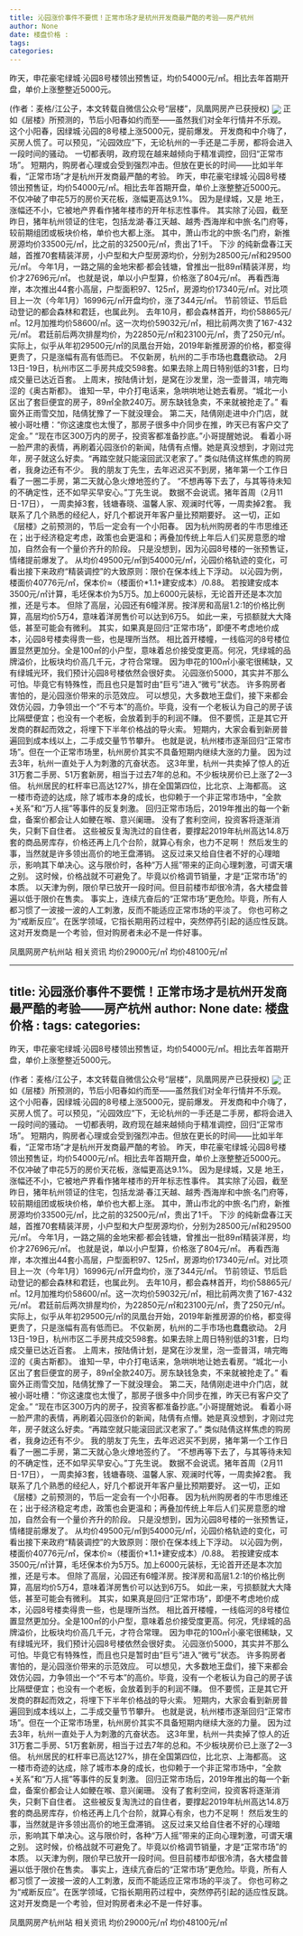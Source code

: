 ```yaml
---
title: 沁园涨价事件不要慌！正常市场才是杭州开发商最严酷的考验——房产杭州
author: None
date: 楼盘价格 : 
tags: 
categories: 
---
```

昨天，申花豪宅绿城·沁园8号楼领出预售证，均价54000元/㎡。相比去年首期开盘，单价上涨整整近5000元。
<!-- more -->
(作者：麦格/江公子，本文转载自微信公众号“层楼”，凤凰网房产已获授权)
<img align="center" border="0" src="//s0.ifengimg.com/2019/02/21/d3e2ad81b416868621ac4f9960542ced.jpg" />
正如《层楼》所预测的，节后小阳春如约而至——虽然我们对全年行情并不乐观。
这个小阳春，因绿城·沁园的8号楼上涨5000元，提前爆发。
开发商和中介嗨了，买房人慌了。可以预见，“沁园效应”下，无论杭州的一手还是二手房，都将会进入一段时间的骚动。
一切都表明，政府现在越来越倾向于精准调控，回归“正常市场”。
短期内，购房者心理或会受到强烈冲击。但放在更长的时间——比如半年看，“正常市场”才是杭州开发商最严酷的考验。
昨天，申花豪宅绿城·沁园8号楼领出预售证，均价54000元/㎡。相比去年首期开盘，单价上涨整整近5000元。
不仅冲破了申花5万的房价天花板，涨幅更高达9.1%。
因为是绿城，又是
地王，涨幅还不小，它被地产界看作猪年楼市的开年标志性事件。
其实除了沁园，截至昨日，猪年杭州领证的住宅，包括龙湖·春江天越、越秀·西海岸和中旅·名门府等，较前期组团或板块价格，单价也大都上涨。
其中，萧山市北的中旅·名门府，新推房源均价33500元/㎡，比之前的32500元/㎡，贵出了1千。
下沙
的纯新盘春江天越，首推70套精装洋房，小户型和大户型房源均价，分别为28500元/㎡和29500元/㎡。
今年1月，一路之隔的金地宋都·都会钱塘，曾推出一批89㎡精装洋房，均价才27696元/㎡。
也就是说，单以小户型算，价格涨了804元/㎡。
再看西海岸，本次推出44套小高层，户型面积97、125㎡，房源均价17340元/㎡。对比项目上一次（今年1月）16996元/㎡开盘均价，涨了344元/㎡。
节前领证、节后启动登记的都会森林和君廷，也属此列。
去年10月，都会森林首开，均价58865元/㎡。12月加推均价58600/㎡。这一次均价59032元/㎡，相比前两次贵了167-432元/㎡。
君廷前后两次排屋均价，为22850元/㎡和23100元/㎡，贵了250元/㎡。
实际上，似乎从年初29500元/㎡的凤凰台开始，2019年新推房源的价格，都变得更贵了，只是涨幅有高有低而已。
不仅新房，杭州的二手市场也蠢蠢欲动。
2月13日-19日，杭州市区二手房共成交598套。如果去除上周日特别低的31套，日均成交量已达近百套。
上周末，按陆倩计划，是窝在沙发里，泡一壶普洱，啃完晦涩的《奥古斯都》。
谁知一早，中介打电话来，急哄哄地让她去看房。“城北一小区出了套巨便宜的房子，89㎡全款240万。房东缺钱急卖，不来就被抢走了。”
看窗外正雨雪交加，陆倩犹豫了一下就没理会。
第二天，陆倩刚走进中介门店，就被小哥吐槽：“你这速度也太慢了，那房子很多中介同步在推，昨天已有客户交了定金。”
“现在市区300万内的房子，投资客都准备抄底。”小哥提醒她说。
看着小哥一脸严肃的表情，再刷着沁园涨价的新闻，陆倩有点懵。她是真没想到，才刚过完年，房子就这么好卖。“再踏空就只能滚回武汉老家了。”
类似陆倩这样焦虑的购房者，我身边还有不少。
我的朋友丁先生，去年迟迟买不到房，猪年第一个工作日看了一圈二手房，第二天就心急火燎地签约了。
“不想再等下去了，与其等待未知的不确定性，还不如早买早安心。”丁先生说。
数据不会说谎。猪年首周（2月11日-17日），
一周卖掉3套，钱塘春晓、温馨人家、观澜时代等，一周卖掉2套。
我联系了几个熟悉的经纪人，好几个都说开年客户量比预期要好。
这一切，正如《层楼》之前预测的，节后一定会有一个小阳春。
因为杭州购房者的牛市思维还在；出于经济稳定考虑，政策也会更温和；再叠加传统上年后人们买房意愿的增加，自然会有一个量价齐升的阶段。
只是没想到，因为沁园8号楼的一张预售证，情绪提前爆发了。
从均价49500元/㎡到54000元/㎡，沁园价格轨迹的变化，可看出接下来政府“精装调控”的大致原则：限价在保本线上下浮动。
以沁园为例，楼面价40776元/㎡，保本价≈（楼面价*1.1+建安成本）/0.88。
若按建安成本3500元/㎡计算，毛坯保本价为5万5。加上6000元装标，无论首开还是本次加推，还是亏本。
但除了高层，沁园还有6幢洋房。按洋房和高层1.2:1的价格比例算，高层均价5万4，意味着洋房售价可以达到6万5。
如此一来，亏损额就大大降低，甚至可能会有微利。
其实，如果真是回归“正常市场”，即便不考虑地价成本，沁园8号楼卖得贵一些，也是理所当然。
相比首开楼幢，一线临河的8号楼位置显然更加分。全是100㎡的小户型，意味着总价接受度更高。何况，凭绿城的品牌溢价，比板块均价高几千元，才符合常理。
因为申花的100㎡小豪宅很稀缺，又有绿城光环，我们预计沁园8号楼依然会很好卖。
沁园涨价5000，其实并不那么可怕。毕竟它有特殊性，而且也只是暂时由“巨亏”进入“微亏”状态。
许多购房者害怕的，是沁园涨价带来的示范效应。
可以想见，大多数地王盘们，接下来都会效仿沁园，力争领出一个“不亏本”的高价。毕竟，没有一个老板认为自己的房子该比隔壁便宜；也没有一个老板，会放着到手的利润不赚。
但不要慌，正是其它开发商的群起而效之，将埋下下半年价格战的导火索。
短期内，大家会看到新房普遍回到成本线以上，二手成交量节节攀升。
也就是说，杭州楼市逐渐回归“正常市场”。但在一个正常市场里，杭州房价其实不具备短期内继续大涨的力量。
因为过去3年，杭州一直处于人为刺激的亢奋状态。
这3年里，杭州一共卖掉了惊人的近31万套二手房、51万套新房，相当于过去7年的总和。不少板块房价已上涨了2—3倍。
杭州居民的杠杆率已高达127%，排在全国第四位，比北京、上海都高。
这一楼市奇迹的达成，除了城市本身的成长，也仰赖于一个非正常市场中，“全款+关系”和“万人摇”等事件的反复刺激。
回归正常市场后，2019年推出的每一个新盘，备案价都会让人如鲠在喉、意兴阑珊。
没有了套利空间，投资客将逐渐消失，只剩下自住者。
这些被反复淘洗过的自住者，要撑起2019年杭州高达14.8万套的商品房库存，价格还再上几个台阶，就算心有余，也力不足啊！
然后发生的事，当然就是许多领出高价的地王盘滞销。
这反过来又给自住者不好的心理暗示，影响其下单决心。这与限价时，各种“万人摇”带来的正向心理刺激，可谓天壤之别。
这时候，价格战就不可避免了。毕竟以价格调节销量，才是“正常市场”的本质。
以天津为例，限价早已放开一段时间。但目前楼市却很冷清，各大楼盘普遍以低于限价在售卖。
事实上，连续亢奋后的“正常市场”更危险。毕竟，所有人都习惯了一波接一波的人工刺激，反而不能适应正常市场的平淡了。
你也可称之为“戒断反应”。在医学领域，它指长期用药过程中，突然停药引起的适应性反跳。
这对开发商是一个考验，但对购房者未必不是一件好事。
                        
                        
                        
                        
                                        
                    
                    
                
                    
                    
                    
                
                    
                
凤凰网房产杭州站
相关资讯
均价29000元/㎡
均价48100元/㎡
	                        
	                    
	                        
	                    
---
title: 沁园涨价事件不要慌！正常市场才是杭州开发商最严酷的考验——房产杭州
author: None
date: 楼盘价格 : 
tags: 
categories: 
---
昨天，申花豪宅绿城·沁园8号楼领出预售证，均价54000元/㎡。相比去年首期开盘，单价上涨整整近5000元。
<!-- more -->
(作者：麦格/江公子，本文转载自微信公众号“层楼”，凤凰网房产已获授权)
<img align="center" border="0" src="//s0.ifengimg.com/2019/02/21/d3e2ad81b416868621ac4f9960542ced.jpg" />
正如《层楼》所预测的，节后小阳春如约而至——虽然我们对全年行情并不乐观。
这个小阳春，因绿城·沁园的8号楼上涨5000元，提前爆发。
开发商和中介嗨了，买房人慌了。可以预见，“沁园效应”下，无论杭州的一手还是二手房，都将会进入一段时间的骚动。
一切都表明，政府现在越来越倾向于精准调控，回归“正常市场”。
短期内，购房者心理或会受到强烈冲击。但放在更长的时间——比如半年看，“正常市场”才是杭州开发商最严酷的考验。
昨天，申花豪宅绿城·沁园8号楼领出预售证，均价54000元/㎡。相比去年首期开盘，单价上涨整整近5000元。
不仅冲破了申花5万的房价天花板，涨幅更高达9.1%。
因为是绿城，又是
地王，涨幅还不小，它被地产界看作猪年楼市的开年标志性事件。
其实除了沁园，截至昨日，猪年杭州领证的住宅，包括龙湖·春江天越、越秀·西海岸和中旅·名门府等，较前期组团或板块价格，单价也大都上涨。
其中，萧山市北的中旅·名门府，新推房源均价33500元/㎡，比之前的32500元/㎡，贵出了1千。
下沙
的纯新盘春江天越，首推70套精装洋房，小户型和大户型房源均价，分别为28500元/㎡和29500元/㎡。
今年1月，一路之隔的金地宋都·都会钱塘，曾推出一批89㎡精装洋房，均价才27696元/㎡。
也就是说，单以小户型算，价格涨了804元/㎡。
再看西海岸，本次推出44套小高层，户型面积97、125㎡，房源均价17340元/㎡。对比项目上一次（今年1月）16996元/㎡开盘均价，涨了344元/㎡。
节前领证、节后启动登记的都会森林和君廷，也属此列。
去年10月，都会森林首开，均价58865元/㎡。12月加推均价58600/㎡。这一次均价59032元/㎡，相比前两次贵了167-432元/㎡。
君廷前后两次排屋均价，为22850元/㎡和23100元/㎡，贵了250元/㎡。
实际上，似乎从年初29500元/㎡的凤凰台开始，2019年新推房源的价格，都变得更贵了，只是涨幅有高有低而已。
不仅新房，杭州的二手市场也蠢蠢欲动。
2月13日-19日，杭州市区二手房共成交598套。如果去除上周日特别低的31套，日均成交量已达近百套。
上周末，按陆倩计划，是窝在沙发里，泡一壶普洱，啃完晦涩的《奥古斯都》。
谁知一早，中介打电话来，急哄哄地让她去看房。“城北一小区出了套巨便宜的房子，89㎡全款240万。房东缺钱急卖，不来就被抢走了。”
看窗外正雨雪交加，陆倩犹豫了一下就没理会。
第二天，陆倩刚走进中介门店，就被小哥吐槽：“你这速度也太慢了，那房子很多中介同步在推，昨天已有客户交了定金。”
“现在市区300万内的房子，投资客都准备抄底。”小哥提醒她说。
看着小哥一脸严肃的表情，再刷着沁园涨价的新闻，陆倩有点懵。她是真没想到，才刚过完年，房子就这么好卖。“再踏空就只能滚回武汉老家了。”
类似陆倩这样焦虑的购房者，我身边还有不少。
我的朋友丁先生，去年迟迟买不到房，猪年第一个工作日看了一圈二手房，第二天就心急火燎地签约了。
“不想再等下去了，与其等待未知的不确定性，还不如早买早安心。”丁先生说。
数据不会说谎。猪年首周（2月11日-17日），
一周卖掉3套，钱塘春晓、温馨人家、观澜时代等，一周卖掉2套。
我联系了几个熟悉的经纪人，好几个都说开年客户量比预期要好。
这一切，正如《层楼》之前预测的，节后一定会有一个小阳春。
因为杭州购房者的牛市思维还在；出于经济稳定考虑，政策也会更温和；再叠加传统上年后人们买房意愿的增加，自然会有一个量价齐升的阶段。
只是没想到，因为沁园8号楼的一张预售证，情绪提前爆发了。
从均价49500元/㎡到54000元/㎡，沁园价格轨迹的变化，可看出接下来政府“精装调控”的大致原则：限价在保本线上下浮动。
以沁园为例，楼面价40776元/㎡，保本价≈（楼面价*1.1+建安成本）/0.88。
若按建安成本3500元/㎡计算，毛坯保本价为5万5。加上6000元装标，无论首开还是本次加推，还是亏本。
但除了高层，沁园还有6幢洋房。按洋房和高层1.2:1的价格比例算，高层均价5万4，意味着洋房售价可以达到6万5。
如此一来，亏损额就大大降低，甚至可能会有微利。
其实，如果真是回归“正常市场”，即便不考虑地价成本，沁园8号楼卖得贵一些，也是理所当然。
相比首开楼幢，一线临河的8号楼位置显然更加分。全是100㎡的小户型，意味着总价接受度更高。何况，凭绿城的品牌溢价，比板块均价高几千元，才符合常理。
因为申花的100㎡小豪宅很稀缺，又有绿城光环，我们预计沁园8号楼依然会很好卖。
沁园涨价5000，其实并不那么可怕。毕竟它有特殊性，而且也只是暂时由“巨亏”进入“微亏”状态。
许多购房者害怕的，是沁园涨价带来的示范效应。
可以想见，大多数地王盘们，接下来都会效仿沁园，力争领出一个“不亏本”的高价。毕竟，没有一个老板认为自己的房子该比隔壁便宜；也没有一个老板，会放着到手的利润不赚。
但不要慌，正是其它开发商的群起而效之，将埋下下半年价格战的导火索。
短期内，大家会看到新房普遍回到成本线以上，二手成交量节节攀升。
也就是说，杭州楼市逐渐回归“正常市场”。但在一个正常市场里，杭州房价其实不具备短期内继续大涨的力量。
因为过去3年，杭州一直处于人为刺激的亢奋状态。
这3年里，杭州一共卖掉了惊人的近31万套二手房、51万套新房，相当于过去7年的总和。不少板块房价已上涨了2—3倍。
杭州居民的杠杆率已高达127%，排在全国第四位，比北京、上海都高。
这一楼市奇迹的达成，除了城市本身的成长，也仰赖于一个非正常市场中，“全款+关系”和“万人摇”等事件的反复刺激。
回归正常市场后，2019年推出的每一个新盘，备案价都会让人如鲠在喉、意兴阑珊。
没有了套利空间，投资客将逐渐消失，只剩下自住者。
这些被反复淘洗过的自住者，要撑起2019年杭州高达14.8万套的商品房库存，价格还再上几个台阶，就算心有余，也力不足啊！
然后发生的事，当然就是许多领出高价的地王盘滞销。
这反过来又给自住者不好的心理暗示，影响其下单决心。这与限价时，各种“万人摇”带来的正向心理刺激，可谓天壤之别。
这时候，价格战就不可避免了。毕竟以价格调节销量，才是“正常市场”的本质。
以天津为例，限价早已放开一段时间。但目前楼市却很冷清，各大楼盘普遍以低于限价在售卖。
事实上，连续亢奋后的“正常市场”更危险。毕竟，所有人都习惯了一波接一波的人工刺激，反而不能适应正常市场的平淡了。
你也可称之为“戒断反应”。在医学领域，它指长期用药过程中，突然停药引起的适应性反跳。
这对开发商是一个考验，但对购房者未必不是一件好事。
                        
                        
                        
                        
                                        
                    
                    
                
                    
                    
                    
                
                    
                
凤凰网房产杭州站
相关资讯
均价29000元/㎡
均价48100元/㎡
	                        
	                    
	                        
	                    
